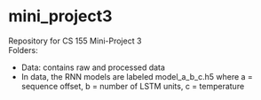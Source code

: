 # mini_project3
Repository for CS 155 Mini-Project 3  
Folders:  
- Data: contains raw and processed data
- In data, the RNN models are labeled model_a_b_c.h5 where a = sequence offset, b = number of LSTM units, c = temperature 
